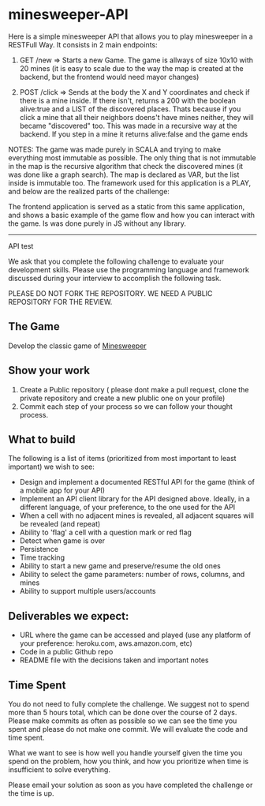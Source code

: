 # minesweeper-API
Here is a simple minesweeper API that allows you to play minesweeper in a RESTFull Way.
It consists in 2 main endpoints:
1) GET /new => Starts a new Game. The game is allways of size 10x10 with 20 mines (it is easy to scale due to the way the map is created at the backend, but the frontend would need mayor changes)

2) POST /click => Sends at the body the X and Y coordinates and check if there is a mine inside. If there isn't, returns a 200 with the boolean alive:true and a LIST of the discovered places. Thats because if you click a mine that all their neighbors doens't have mines neither, they will became "discovered" too. This was made in a recursive way at the backend. If you step in a mine it returns alive:false and the game ends

NOTES: The game was made purely in SCALA and trying to make everything most immutable as possible. The only thing that is not immutable in the map is the recursive algorithm that check the discovered mines (it was done like a graph search).
The map is declared as VAR, but the list inside is immutable too.
The framework used for this application is a PLAY, and below are the realized parts of the challenge:


The frontend application is served as a static from this same application, and shows a basic example of the game flow and how you can interact with the game. Is was done purely in JS without any library.

---------------------------------------------

API test

We ask that you complete the following challenge to evaluate your development skills. Please use the programming language and framework discussed during your interview to accomplish the following task.

PLEASE DO NOT FORK THE REPOSITORY. WE NEED A PUBLIC REPOSITORY FOR THE REVIEW. 

## The Game
Develop the classic game of [Minesweeper](https://en.wikipedia.org/wiki/Minesweeper_(video_game))

## Show your work

1.  Create a Public repository ( please dont make a pull request, clone the private repository and create a new plublic one on your profile)
2.  Commit each step of your process so we can follow your thought process.

## What to build
The following is a list of items (prioritized from most important to least important) we wish to see:
* Design and implement  a documented RESTful API for the game (think of a mobile app for your API)
* Implement an API client library for the API designed above. Ideally, in a different language, of your preference, to the one used for the API
* When a cell with no adjacent mines is revealed, all adjacent squares will be revealed (and repeat)
* Ability to 'flag' a cell with a question mark or red flag
* Detect when game is over
* Persistence
* Time tracking
* Ability to start a new game and preserve/resume the old ones
* Ability to select the game parameters: number of rows, columns, and mines
* Ability to support multiple users/accounts
 
## Deliverables we expect:
* URL where the game can be accessed and played (use any platform of your preference: heroku.com, aws.amazon.com, etc)
* Code in a public Github repo
* README file with the decisions taken and important notes

## Time Spent
You do not need to fully complete the challenge. We suggest not to spend more than 5 hours total, which can be done over the course of 2 days.  Please make commits as often as possible so we can see the time you spent and please do not make one commit.  We will evaluate the code and time spent.
 
What we want to see is how well you handle yourself given the time you spend on the problem, how you think, and how you prioritize when time is insufficient to solve everything.

Please email your solution as soon as you have completed the challenge or the time is up.
